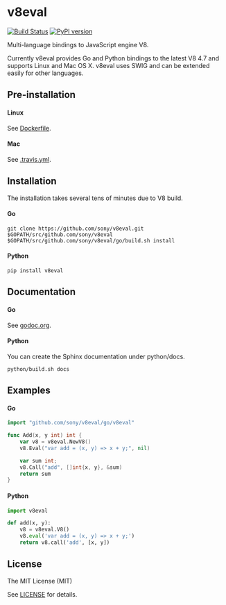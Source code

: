 # v8eval

[![Build Status](https://travis-ci.org/sony/v8eval.svg)](https://travis-ci.org/sony/v8eval)
[![PyPI version](https://badge.fury.io/py/v8eval.svg)](http://badge.fury.io/py/v8eval)

Multi-language bindings to JavaScript engine V8.

Currently v8eval provides Go and Python bindings to the latest V8 4.7 and supports Linux and Mac OS X.
v8eval uses SWIG and can be extended easily for other languages.

## Pre-installation

#### Linux

See [Dockerfile](https://github.com/sony/v8eval/blob/master/Dockerfile).

#### Mac

See [.travis.yml](https://github.com/sony/v8eval/blob/master/.travis.yml).

## Installation

The installation takes several tens of minutes due to V8 build.

#### Go

```
git clone https://github.com/sony/v8eval.git $GOPATH/src/github.com/sony/v8eval
$GOPATH/src/github.com/sony/v8eval/go/build.sh install
```

#### Python

```
pip install v8eval
```

## Documentation

#### Go

See [godoc.org](http://godoc.org/github.com/sony/v8eval/go/v8eval).

#### Python

You can create the Sphinx documentation under python/docs.

```
python/build.sh docs
```

## Examples

#### Go

```go
import "github.com/sony/v8eval/go/v8eval"

func Add(x, y int) int {
    var v8 = v8eval.NewV8()
    v8.Eval("var add = (x, y) => x + y;", nil)

    var sum int;
    v8.Call("add", []int{x, y}, &sum)
    return sum
}
```

#### Python

```python
import v8eval

def add(x, y):
    v8 = v8eval.V8()
    v8.eval('var add = (x, y) => x + y;')
    return v8.call('add', [x, y])
```

## License

The MIT License (MIT)

See [LICENSE](https://github.com/sony/v8eval/blob/master/LICENSE) for details.
